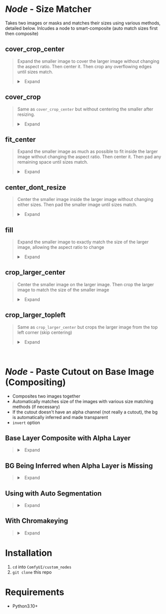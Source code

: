 
# *Node* - Size Matcher

Takes two images or masks and matches their sizes using various methods, detailed below. Inlcudes a node to smart-composite (auto match sizes first then composite)

## cover_crop_center

> Expand the smaller image to cover the larger image without changing the aspect ratio. Then center it. Then crop any overflowing edges until sizes match.
> 
> <details>
> <summary> &nbsp; Expand </summary>
>
> 
> ![alt text](https://github.com/christian-byrne/size-match-compositing-nodes/blob/demo-files/wiki/demo/size-match/cover-crop-center.png?raw=true)
>
> </details>

## cover_crop

> Same as `cover_crop_center` but without centering the smaller after resizing.
>
> 
> <details>
> <summary>&nbsp; Expand </summary>
>
> 
> ![alt text](https://github.com/christian-byrne/size-match-compositing-nodes/blob/demo-files/wiki/demo/size-match/cover-crop.png?raw=true)
>
> </details>

## fit_center

> Expand the smaller image as much as possible to fit inside the larger image without changing the aspect ratio. Then center it. Then pad any remaining space until sizes match.
>
> 
> <details>
> <summary>&nbsp; Expand </summary>
>
> 
> ![alt text](https://github.com/christian-byrne/size-match-compositing-nodes/blob/demo-files/wiki/demo/size-match/fit-center.png?raw=true)
>
> </details>

## center_dont_resize

> Center the smaller image inside the larger image without changing either sizes. Then pad the smaller image until sizes match.
>
> 
> <details>
> <summary>&nbsp; Expand </summary>
>
> 
> ![alt text](https://github.com/christian-byrne/size-match-compositing-nodes/blob/demo-files/wiki/demo/size-match/center-dont-resize.png?raw=true)
>
> </details>

## fill

> Expand the smaller image to exactly match the size of the larger image, allowing the aspect ratio to change
>
> 
> <details>
> <summary>&nbsp; Expand </summary>
>
> 
> ![alt text](https://github.com/christian-byrne/size-match-compositing-nodes/blob/demo-files/wiki/demo/size-match/fill.png?raw=true)
>
> </details>

## crop_larger_center

> Center the smaller image on the larger image. Then crop the larger image to match the size of the smaller image
>
> 
> <details>
> <summary>&nbsp; Expand </summary>
>
> 
> ![alt text](https://github.com/christian-byrne/size-match-compositing-nodes/blob/demo-files/wiki/demo/size-match/crop-larger-center.png?raw=true)
>
> </details>

## crop_larger_topleft

> Same as `crop_larger_center` but crops the larger image from the top left corner (skip centering)
> 
> <details>
> <summary>&nbsp; Expand </summary>
>
> 
>
> ![alt text](wiki/demo/size-match/crop-larger-topleft.png)
>
> </details>
>

&nbsp;

# *Node* - Paste Cutout on Base Image (Compositing)

- Composites two images together
- Automatically matches size of the images with various size matching methods (if necessary)
- If the cutout doesn't have an alpha channel (not really a cutout), the bg is automatically inferred and made transparent
- `invert` option



## Base Layer Composite with Alpha Layer

> 
> <details>
> <summary>&nbsp; Expand </summary>
>
> 
> ![paste-cutout](https://github.com/christian-byrne/size-match-compositing-nodes/blob/demo-files/wiki/demo/composite/paste-cutout.png?raw=true)
>
> </details>


## BG Being Inferred when Alpha Layer is Missing



> 
> <details>
> <summary>&nbsp; Expand </summary>
>
> 
>
> ![inferred-bg](https://github.com/christian-byrne/size-match-compositing-nodes/blob/demo-files/wiki/demo/composite/inferred-bg.png?raw=true)
> 
>
> </details>

## Using with Auto Segmentation

> 
> <details>
> <summary>&nbsp; Expand </summary>
>
> 
>
> ![with-auto-segmentation](https://github.com/christian-byrne/size-match-compositing-nodes/blob/demo-files/wiki/demo/composite/with-auto-segmentation.png?raw=true)
>
>
> </details>


## With Chromakeying

> 
> <details>
> <summary>&nbsp; Expand </summary>
>
> 
> 
> ![with-chromakeying](https://github.com/christian-byrne/size-match-compositing-nodes/blob/demo-files/wiki/demo/composite/with-chromakeying.png?raw=true)
>
>
> </details>


# Installation

1. `cd` into `ComfyUI/custom_nodes`
2. `git clone` this repo

# Requirements

- Python3.10+